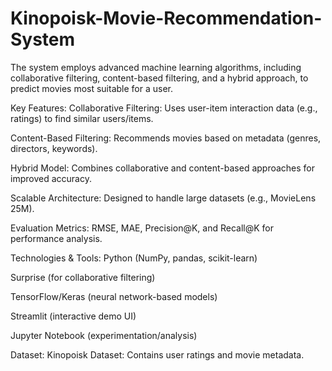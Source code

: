 # Kinopoisk-Movie-Recommendation-System

The system employs advanced machine learning algorithms, including collaborative filtering, content-based filtering, and a hybrid approach, to predict movies most suitable for a user.

Key Features:
Collaborative Filtering: Uses user-item interaction data (e.g., ratings) to find similar users/items.

Content-Based Filtering: Recommends movies based on metadata (genres, directors, keywords).

Hybrid Model: Combines collaborative and content-based approaches for improved accuracy.

Scalable Architecture: Designed to handle large datasets (e.g., MovieLens 25M).

Evaluation Metrics: RMSE, MAE, Precision@K, and Recall@K for performance analysis.

Technologies & Tools:
Python (NumPy, pandas, scikit-learn)

Surprise (for collaborative filtering)

TensorFlow/Keras (neural network-based models)

Streamlit (interactive demo UI)

Jupyter Notebook (experimentation/analysis)

Dataset:
Kinopoisk Dataset: Contains user ratings and movie metadata.

